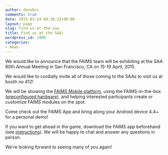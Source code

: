 ```yaml
---
author: denubis
comments: true
date: 2015-03-24 08:38:22+00:00
layout: page
slug: find-us-at-the-saa
title: Find us at the SAA!
wordpress_id: 1990
categories:
- News
---
```


We would like to announce that the FAIMS team will be exhibiting at the SAA 80th Annual Meeting in San Francisco, CA on 15-19 April, 2015.

We would like to cordially invite all of those coming to the SAAs to visit us at booth no 412!

We will be showing the [FAIMS Mobile platform](), using the FAIMS-in-the-box ([preconfigured hardware](http://shop.fedarch.org/)), and helping interested participants create or customize FAIMS modules on the spot.

Come check out the FAIMS App and bring along your Android device 4.4+ for a personal demo!

If you want to get ahead in the game, download the FAIMS app beforehand (see [instructions](https://docs.google.com/a/fedarch.org/document/d/1xe86oP9Vxbwz9D3ZxhEWiUfuuNcAvNQ1iD_Tc3E7ZFU/edit#heading=h.m8gy0xh0t1mm)). We will be happy to chat and answer any questions in person.

We're looking forward to seeing many of you again!
